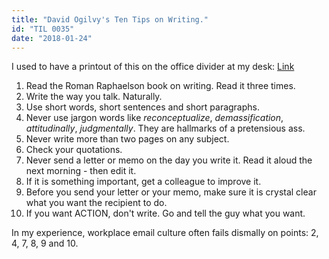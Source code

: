 ```yaml
---
title: "David Ogilvy's Ten Tips on Writing."
id: "TIL 0035"
date: "2018-01-24"
---
```


I used to have a printout of this on the office divider at my desk: [Link](https://www.brainpickings.org/2012/02/07/david-ogilvy-on-writing/)

1. Read the Roman Raphaelson book on writing. Read it three times. 
2. Write the way you talk. Naturally. 
3. Use short words, short sentences and short paragraphs. 
4. Never use jargon words like *reconceptualize*, *demassification*, *attitudinally*, *judgmentally*. They are hallmarks of a pretensious ass. 
5. Never write more than two pages on any subject. 
6. Check your quotations.
7. Never send a letter or memo on the day you write it. Read it aloud the next morning - then edit it. 
8. If it is something important, get a colleague to improve it. 
9. Before you send your letter or your memo, make sure it is crystal clear what you want the recipient to do. 
10. If you want ACTION, don't write. Go and tell the guy what you want. 

In my experience, workplace email culture often fails dismally on points: 2, 4, 7, 8, 9 and 10.
